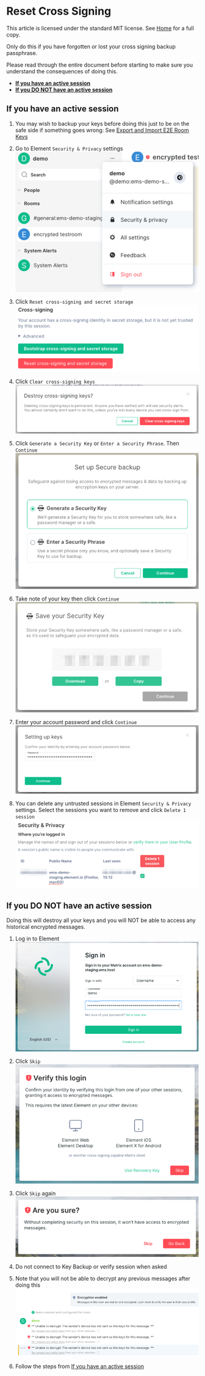 # Reset Cross Signing <!-- omit in toc -->

This article is licensed under the standard MIT license. See [Home](index.md) for a full copy.

Only do this if you have forgotten or lost your cross signing backup passphrase.

Please read through the entire document before starting to make sure you understand the consequences of doing this.

* **[If you have an active session](#if-you-have-an-active-session)**
* **[If you DO NOT have an active session](#if-you-do-not-have-an-active-session)**


## If you have an active session

1. You may wish to backup your keys before doing this just to be on the safe side if something goes wrong: See [Export and Import E2E Room Keys](Export-and-Import-E2E-Room-Keys.md)

2. Go to Element `Security & Privacy` settings  
![](images/Screen%20Shot%202020-07-30%20at%203.02.07%20PM.png)

1. Click `Reset cross-signing and secret storage`  
![](images/Screen%20Shot%202020-07-30%20at%203.05.05%20PM.png)

1. Click `Clear cross-signing keys`  
![](images/Screen%20Shot%202020-07-30%20at%203.06.18%20PM.png)

1. Click `Generate a Security Key` or `Enter a Security Phrase`. Then `Continue`  
![](images/Screen%20Shot%202020-07-30%20at%203.06.50%20PM.png)

1. Take note of your key then click `Continue`  
![](images/Screen%20Shot%202020-07-30%20at%203.07.52%20PM.png)

1. Enter your account password and click `Continue`  
![](images/Screen%20Shot%202020-07-30%20at%203.09.47%20PM.png)

1. You can delete any untrusted sessions in Element `Security & Privacy` settings. Select the sessions you want to remove and click `Delete 1 session`  
![](images/Screen%20Shot%202020-07-30%20at%203.14.55%20PM.png)


## If you DO NOT have an active session

Doing this will destroy all your keys and you will NOT be able to access any historical encrypted messages.

1. Log in to Element  
![](images/Screen%20Shot%202020-07-30%20at%202.59.21%20PM.png)

1. Click `Skip`  
![](images/Screen%20Shot%202020-07-30%20at%203.00.40%20PM.png)

1. Click `Skip` again  
![](images/Screen%20Shot%202020-07-30%20at%203.01.08%20PM.png)

1. Do not connect to Key Backup or verify session when asked

1. Note that you will not be able to decrypt any previous messages after doing this  
![](images/Screen%20Shot%202020-07-30%20at%203.12.36%20PM.png)

1. Follow the steps from [If you have an active session](#if-you-have-an-active-session)
